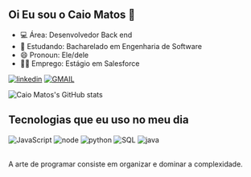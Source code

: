 ## Oi Eu sou o Caio Matos  👋
- 💻 Área: Desenvolvedor Back end 
- 📙 Estudando: Bacharelado em Engenharia de Software
- 😄 Pronoun: Ele/dele
- 👨‍💻 Emprego: Estágio em Salesforce

[![linkedin](https://img.shields.io/badge/LinkedIn-0077B5?style=for-the-badge&logo=linkedin&logoColor=white)](https://www.linkedin.com/in/caio-matos-siqueira-de-lima-1b9722174/)
 <a href="mailto:caiomslima@gmail.com" target="_blanck">
    <img src="https://img.shields.io/badge/Gmail-D14836?style=for-the-badge&logo=gmail&logoColor=white" alt="GMAIL"/>
 </a>

 ![Caio Matos's GitHub stats](https://github-readme-stats.vercel.app/api?username=CaioMSLima&show_icons=true&theme=chartreuse-dark)

## Tecnologias que eu uso no meu dia
<div style="display: inline_block">
    <img align="center" alt="JavaScript" src="https://img.shields.io/badge/JavaScript-F7DF1E?style=for-the-badge&logo=javascript&logoColor=black" /> 
    <img align="center" alt="node" src="https://img.shields.io/badge/Node.js-43853D?style=for-the-badge&logo=node.js&logoColor=white" />
    <img align="center" alt="python" src="https://img.shields.io/badge/Python-3776AB?style=for-the-badge&logo=python&logoColor=white" />
    <img align="center" alt="SQL" src="https://img.shields.io/badge/MySQL-00000F?style=for-the-badge&logo=mysql&logoColor=white" /> 
    <img align="center" alt="java" src="https://img.shields.io/badge/Java-ED8B00?style=for-the-badge&logo=java&logoColor=white" />
   
</div><br/>

A arte de programar consiste em organizar e dominar a complexidade.

